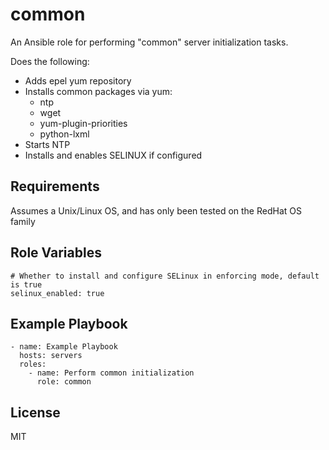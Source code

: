 common
======

An Ansible role for performing "common" server initialization tasks.

Does the following:

- Adds epel yum repository
- Installs common packages via yum:
    - ntp
    - wget
    - yum-plugin-priorities
    - python-lxml
- Starts NTP
- Installs and enables SELINUX if configured

Requirements
------------

Assumes a Unix/Linux OS, and has only been tested on the RedHat OS family

Role Variables
------------

    # Whether to install and configure SELinux in enforcing mode, default is true
    selinux_enabled: true

Example Playbook
----------------

    - name: Example Playbook
      hosts: servers
      roles:
        - name: Perform common initialization
          role: common

License
-------

MIT

